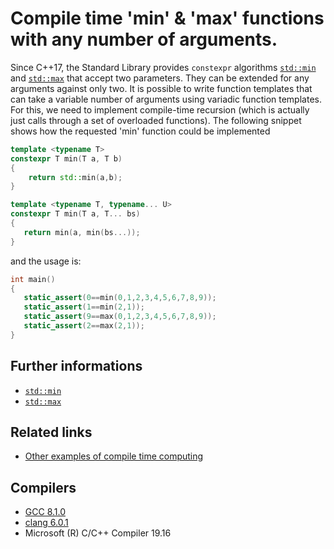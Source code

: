 # Compile time 'min' & 'max' functions with any number of arguments.
Since C++17, the Standard Library provides `constexpr` algorithms [`std::min`](https://en.cppreference.com/w/cpp/algorithm/min) and [`std::max`](https://en.cppreference.com/w/cpp/algorithm/max) that accept two parameters.
They can be extended for any arguments against only two.
It is possible to write function templates that can take a variable number of arguments using variadic function templates.
For this, we need to implement compile-time recursion (which is actually just calls through a set of overloaded functions).
The following snippet shows how the requested 'min' function could be implemented
```cpp
template <typename T>
constexpr T min(T a, T b)
{
    return std::min(a,b);
}

template <typename T, typename... U>
constexpr T min(T a, T... bs)
{
   return min(a, min(bs...));
}
```
and the usage is:
```cpp
int main()
{
   static_assert(0==min(0,1,2,3,4,5,6,7,8,9));
   static_assert(1==min(2,1));
   static_assert(9==max(0,1,2,3,4,5,6,7,8,9));
   static_assert(2==max(2,1));
}
```

## Further informations
* [`std::min`](https://en.cppreference.com/w/cpp/algorithm/min)
* [`std::max`](https://en.cppreference.com/w/cpp/algorithm/max)

## Related links
* [Other examples of compile time computing](../)

## Compilers
* [GCC 8.1.0](https://wandbox.org/)
* [clang 6.0.1](https://wandbox.org/)
* Microsoft (R) C/C++ Compiler 19.16 
